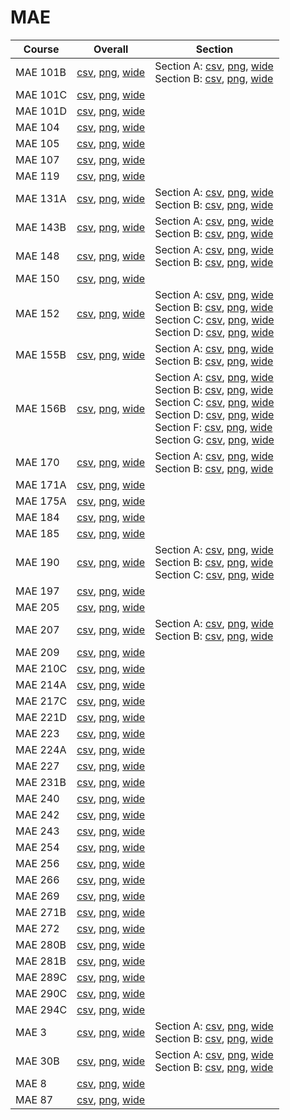# MAE

| Course | Overall | Section |
| ------ | ------- | ------- |
| MAE 101B | [csv](https://github.com/UCSD-Historical-Enrollment-Data/2025Spring/blob/main/overall/MAE%20101B.csv), [png](https://raw.githubusercontent.com/UCSD-Historical-Enrollment-Data/2025Spring/main/plot_overall/MAE%20101B.png), [wide](https://raw.githubusercontent.com/UCSD-Historical-Enrollment-Data/2025Spring/main/plot_overall_wide/MAE%20101B.png) | Section A: [csv](https://github.com/UCSD-Historical-Enrollment-Data/2025Spring/blob/main/section/MAE%20101B_A.csv), [png](https://raw.githubusercontent.com/UCSD-Historical-Enrollment-Data/2025Spring/main/plot_section/MAE%20101B_A.png), [wide](https://raw.githubusercontent.com/UCSD-Historical-Enrollment-Data/2025Spring/main/plot_section_wide/MAE%20101B_A.png)<br>Section B: [csv](https://github.com/UCSD-Historical-Enrollment-Data/2025Spring/blob/main/section/MAE%20101B_B.csv), [png](https://raw.githubusercontent.com/UCSD-Historical-Enrollment-Data/2025Spring/main/plot_section/MAE%20101B_B.png), [wide](https://raw.githubusercontent.com/UCSD-Historical-Enrollment-Data/2025Spring/main/plot_section_wide/MAE%20101B_B.png) |
| MAE 101C | [csv](https://github.com/UCSD-Historical-Enrollment-Data/2025Spring/blob/main/overall/MAE%20101C.csv), [png](https://raw.githubusercontent.com/UCSD-Historical-Enrollment-Data/2025Spring/main/plot_overall/MAE%20101C.png), [wide](https://raw.githubusercontent.com/UCSD-Historical-Enrollment-Data/2025Spring/main/plot_overall_wide/MAE%20101C.png) |  |
| MAE 101D | [csv](https://github.com/UCSD-Historical-Enrollment-Data/2025Spring/blob/main/overall/MAE%20101D.csv), [png](https://raw.githubusercontent.com/UCSD-Historical-Enrollment-Data/2025Spring/main/plot_overall/MAE%20101D.png), [wide](https://raw.githubusercontent.com/UCSD-Historical-Enrollment-Data/2025Spring/main/plot_overall_wide/MAE%20101D.png) |  |
| MAE 104 | [csv](https://github.com/UCSD-Historical-Enrollment-Data/2025Spring/blob/main/overall/MAE%20104.csv), [png](https://raw.githubusercontent.com/UCSD-Historical-Enrollment-Data/2025Spring/main/plot_overall/MAE%20104.png), [wide](https://raw.githubusercontent.com/UCSD-Historical-Enrollment-Data/2025Spring/main/plot_overall_wide/MAE%20104.png) |  |
| MAE 105 | [csv](https://github.com/UCSD-Historical-Enrollment-Data/2025Spring/blob/main/overall/MAE%20105.csv), [png](https://raw.githubusercontent.com/UCSD-Historical-Enrollment-Data/2025Spring/main/plot_overall/MAE%20105.png), [wide](https://raw.githubusercontent.com/UCSD-Historical-Enrollment-Data/2025Spring/main/plot_overall_wide/MAE%20105.png) |  |
| MAE 107 | [csv](https://github.com/UCSD-Historical-Enrollment-Data/2025Spring/blob/main/overall/MAE%20107.csv), [png](https://raw.githubusercontent.com/UCSD-Historical-Enrollment-Data/2025Spring/main/plot_overall/MAE%20107.png), [wide](https://raw.githubusercontent.com/UCSD-Historical-Enrollment-Data/2025Spring/main/plot_overall_wide/MAE%20107.png) |  |
| MAE 119 | [csv](https://github.com/UCSD-Historical-Enrollment-Data/2025Spring/blob/main/overall/MAE%20119.csv), [png](https://raw.githubusercontent.com/UCSD-Historical-Enrollment-Data/2025Spring/main/plot_overall/MAE%20119.png), [wide](https://raw.githubusercontent.com/UCSD-Historical-Enrollment-Data/2025Spring/main/plot_overall_wide/MAE%20119.png) |  |
| MAE 131A | [csv](https://github.com/UCSD-Historical-Enrollment-Data/2025Spring/blob/main/overall/MAE%20131A.csv), [png](https://raw.githubusercontent.com/UCSD-Historical-Enrollment-Data/2025Spring/main/plot_overall/MAE%20131A.png), [wide](https://raw.githubusercontent.com/UCSD-Historical-Enrollment-Data/2025Spring/main/plot_overall_wide/MAE%20131A.png) | Section A: [csv](https://github.com/UCSD-Historical-Enrollment-Data/2025Spring/blob/main/section/MAE%20131A_A.csv), [png](https://raw.githubusercontent.com/UCSD-Historical-Enrollment-Data/2025Spring/main/plot_section/MAE%20131A_A.png), [wide](https://raw.githubusercontent.com/UCSD-Historical-Enrollment-Data/2025Spring/main/plot_section_wide/MAE%20131A_A.png)<br>Section B: [csv](https://github.com/UCSD-Historical-Enrollment-Data/2025Spring/blob/main/section/MAE%20131A_B.csv), [png](https://raw.githubusercontent.com/UCSD-Historical-Enrollment-Data/2025Spring/main/plot_section/MAE%20131A_B.png), [wide](https://raw.githubusercontent.com/UCSD-Historical-Enrollment-Data/2025Spring/main/plot_section_wide/MAE%20131A_B.png) |
| MAE 143B | [csv](https://github.com/UCSD-Historical-Enrollment-Data/2025Spring/blob/main/overall/MAE%20143B.csv), [png](https://raw.githubusercontent.com/UCSD-Historical-Enrollment-Data/2025Spring/main/plot_overall/MAE%20143B.png), [wide](https://raw.githubusercontent.com/UCSD-Historical-Enrollment-Data/2025Spring/main/plot_overall_wide/MAE%20143B.png) | Section A: [csv](https://github.com/UCSD-Historical-Enrollment-Data/2025Spring/blob/main/section/MAE%20143B_A.csv), [png](https://raw.githubusercontent.com/UCSD-Historical-Enrollment-Data/2025Spring/main/plot_section/MAE%20143B_A.png), [wide](https://raw.githubusercontent.com/UCSD-Historical-Enrollment-Data/2025Spring/main/plot_section_wide/MAE%20143B_A.png)<br>Section B: [csv](https://github.com/UCSD-Historical-Enrollment-Data/2025Spring/blob/main/section/MAE%20143B_B.csv), [png](https://raw.githubusercontent.com/UCSD-Historical-Enrollment-Data/2025Spring/main/plot_section/MAE%20143B_B.png), [wide](https://raw.githubusercontent.com/UCSD-Historical-Enrollment-Data/2025Spring/main/plot_section_wide/MAE%20143B_B.png) |
| MAE 148 | [csv](https://github.com/UCSD-Historical-Enrollment-Data/2025Spring/blob/main/overall/MAE%20148.csv), [png](https://raw.githubusercontent.com/UCSD-Historical-Enrollment-Data/2025Spring/main/plot_overall/MAE%20148.png), [wide](https://raw.githubusercontent.com/UCSD-Historical-Enrollment-Data/2025Spring/main/plot_overall_wide/MAE%20148.png) | Section A: [csv](https://github.com/UCSD-Historical-Enrollment-Data/2025Spring/blob/main/section/MAE%20148_A.csv), [png](https://raw.githubusercontent.com/UCSD-Historical-Enrollment-Data/2025Spring/main/plot_section/MAE%20148_A.png), [wide](https://raw.githubusercontent.com/UCSD-Historical-Enrollment-Data/2025Spring/main/plot_section_wide/MAE%20148_A.png)<br>Section B: [csv](https://github.com/UCSD-Historical-Enrollment-Data/2025Spring/blob/main/section/MAE%20148_B.csv), [png](https://raw.githubusercontent.com/UCSD-Historical-Enrollment-Data/2025Spring/main/plot_section/MAE%20148_B.png), [wide](https://raw.githubusercontent.com/UCSD-Historical-Enrollment-Data/2025Spring/main/plot_section_wide/MAE%20148_B.png) |
| MAE 150 | [csv](https://github.com/UCSD-Historical-Enrollment-Data/2025Spring/blob/main/overall/MAE%20150.csv), [png](https://raw.githubusercontent.com/UCSD-Historical-Enrollment-Data/2025Spring/main/plot_overall/MAE%20150.png), [wide](https://raw.githubusercontent.com/UCSD-Historical-Enrollment-Data/2025Spring/main/plot_overall_wide/MAE%20150.png) |  |
| MAE 152 | [csv](https://github.com/UCSD-Historical-Enrollment-Data/2025Spring/blob/main/overall/MAE%20152.csv), [png](https://raw.githubusercontent.com/UCSD-Historical-Enrollment-Data/2025Spring/main/plot_overall/MAE%20152.png), [wide](https://raw.githubusercontent.com/UCSD-Historical-Enrollment-Data/2025Spring/main/plot_overall_wide/MAE%20152.png) | Section A: [csv](https://github.com/UCSD-Historical-Enrollment-Data/2025Spring/blob/main/section/MAE%20152_A.csv), [png](https://raw.githubusercontent.com/UCSD-Historical-Enrollment-Data/2025Spring/main/plot_section/MAE%20152_A.png), [wide](https://raw.githubusercontent.com/UCSD-Historical-Enrollment-Data/2025Spring/main/plot_section_wide/MAE%20152_A.png)<br>Section B: [csv](https://github.com/UCSD-Historical-Enrollment-Data/2025Spring/blob/main/section/MAE%20152_B.csv), [png](https://raw.githubusercontent.com/UCSD-Historical-Enrollment-Data/2025Spring/main/plot_section/MAE%20152_B.png), [wide](https://raw.githubusercontent.com/UCSD-Historical-Enrollment-Data/2025Spring/main/plot_section_wide/MAE%20152_B.png)<br>Section C: [csv](https://github.com/UCSD-Historical-Enrollment-Data/2025Spring/blob/main/section/MAE%20152_C.csv), [png](https://raw.githubusercontent.com/UCSD-Historical-Enrollment-Data/2025Spring/main/plot_section/MAE%20152_C.png), [wide](https://raw.githubusercontent.com/UCSD-Historical-Enrollment-Data/2025Spring/main/plot_section_wide/MAE%20152_C.png)<br>Section D: [csv](https://github.com/UCSD-Historical-Enrollment-Data/2025Spring/blob/main/section/MAE%20152_D.csv), [png](https://raw.githubusercontent.com/UCSD-Historical-Enrollment-Data/2025Spring/main/plot_section/MAE%20152_D.png), [wide](https://raw.githubusercontent.com/UCSD-Historical-Enrollment-Data/2025Spring/main/plot_section_wide/MAE%20152_D.png) |
| MAE 155B | [csv](https://github.com/UCSD-Historical-Enrollment-Data/2025Spring/blob/main/overall/MAE%20155B.csv), [png](https://raw.githubusercontent.com/UCSD-Historical-Enrollment-Data/2025Spring/main/plot_overall/MAE%20155B.png), [wide](https://raw.githubusercontent.com/UCSD-Historical-Enrollment-Data/2025Spring/main/plot_overall_wide/MAE%20155B.png) | Section A: [csv](https://github.com/UCSD-Historical-Enrollment-Data/2025Spring/blob/main/section/MAE%20155B_A.csv), [png](https://raw.githubusercontent.com/UCSD-Historical-Enrollment-Data/2025Spring/main/plot_section/MAE%20155B_A.png), [wide](https://raw.githubusercontent.com/UCSD-Historical-Enrollment-Data/2025Spring/main/plot_section_wide/MAE%20155B_A.png)<br>Section B: [csv](https://github.com/UCSD-Historical-Enrollment-Data/2025Spring/blob/main/section/MAE%20155B_B.csv), [png](https://raw.githubusercontent.com/UCSD-Historical-Enrollment-Data/2025Spring/main/plot_section/MAE%20155B_B.png), [wide](https://raw.githubusercontent.com/UCSD-Historical-Enrollment-Data/2025Spring/main/plot_section_wide/MAE%20155B_B.png) |
| MAE 156B | [csv](https://github.com/UCSD-Historical-Enrollment-Data/2025Spring/blob/main/overall/MAE%20156B.csv), [png](https://raw.githubusercontent.com/UCSD-Historical-Enrollment-Data/2025Spring/main/plot_overall/MAE%20156B.png), [wide](https://raw.githubusercontent.com/UCSD-Historical-Enrollment-Data/2025Spring/main/plot_overall_wide/MAE%20156B.png) | Section A: [csv](https://github.com/UCSD-Historical-Enrollment-Data/2025Spring/blob/main/section/MAE%20156B_A.csv), [png](https://raw.githubusercontent.com/UCSD-Historical-Enrollment-Data/2025Spring/main/plot_section/MAE%20156B_A.png), [wide](https://raw.githubusercontent.com/UCSD-Historical-Enrollment-Data/2025Spring/main/plot_section_wide/MAE%20156B_A.png)<br>Section B: [csv](https://github.com/UCSD-Historical-Enrollment-Data/2025Spring/blob/main/section/MAE%20156B_B.csv), [png](https://raw.githubusercontent.com/UCSD-Historical-Enrollment-Data/2025Spring/main/plot_section/MAE%20156B_B.png), [wide](https://raw.githubusercontent.com/UCSD-Historical-Enrollment-Data/2025Spring/main/plot_section_wide/MAE%20156B_B.png)<br>Section C: [csv](https://github.com/UCSD-Historical-Enrollment-Data/2025Spring/blob/main/section/MAE%20156B_C.csv), [png](https://raw.githubusercontent.com/UCSD-Historical-Enrollment-Data/2025Spring/main/plot_section/MAE%20156B_C.png), [wide](https://raw.githubusercontent.com/UCSD-Historical-Enrollment-Data/2025Spring/main/plot_section_wide/MAE%20156B_C.png)<br>Section D: [csv](https://github.com/UCSD-Historical-Enrollment-Data/2025Spring/blob/main/section/MAE%20156B_D.csv), [png](https://raw.githubusercontent.com/UCSD-Historical-Enrollment-Data/2025Spring/main/plot_section/MAE%20156B_D.png), [wide](https://raw.githubusercontent.com/UCSD-Historical-Enrollment-Data/2025Spring/main/plot_section_wide/MAE%20156B_D.png)<br>Section F: [csv](https://github.com/UCSD-Historical-Enrollment-Data/2025Spring/blob/main/section/MAE%20156B_F.csv), [png](https://raw.githubusercontent.com/UCSD-Historical-Enrollment-Data/2025Spring/main/plot_section/MAE%20156B_F.png), [wide](https://raw.githubusercontent.com/UCSD-Historical-Enrollment-Data/2025Spring/main/plot_section_wide/MAE%20156B_F.png)<br>Section G: [csv](https://github.com/UCSD-Historical-Enrollment-Data/2025Spring/blob/main/section/MAE%20156B_G.csv), [png](https://raw.githubusercontent.com/UCSD-Historical-Enrollment-Data/2025Spring/main/plot_section/MAE%20156B_G.png), [wide](https://raw.githubusercontent.com/UCSD-Historical-Enrollment-Data/2025Spring/main/plot_section_wide/MAE%20156B_G.png) |
| MAE 170 | [csv](https://github.com/UCSD-Historical-Enrollment-Data/2025Spring/blob/main/overall/MAE%20170.csv), [png](https://raw.githubusercontent.com/UCSD-Historical-Enrollment-Data/2025Spring/main/plot_overall/MAE%20170.png), [wide](https://raw.githubusercontent.com/UCSD-Historical-Enrollment-Data/2025Spring/main/plot_overall_wide/MAE%20170.png) | Section A: [csv](https://github.com/UCSD-Historical-Enrollment-Data/2025Spring/blob/main/section/MAE%20170_A.csv), [png](https://raw.githubusercontent.com/UCSD-Historical-Enrollment-Data/2025Spring/main/plot_section/MAE%20170_A.png), [wide](https://raw.githubusercontent.com/UCSD-Historical-Enrollment-Data/2025Spring/main/plot_section_wide/MAE%20170_A.png)<br>Section B: [csv](https://github.com/UCSD-Historical-Enrollment-Data/2025Spring/blob/main/section/MAE%20170_B.csv), [png](https://raw.githubusercontent.com/UCSD-Historical-Enrollment-Data/2025Spring/main/plot_section/MAE%20170_B.png), [wide](https://raw.githubusercontent.com/UCSD-Historical-Enrollment-Data/2025Spring/main/plot_section_wide/MAE%20170_B.png) |
| MAE 171A | [csv](https://github.com/UCSD-Historical-Enrollment-Data/2025Spring/blob/main/overall/MAE%20171A.csv), [png](https://raw.githubusercontent.com/UCSD-Historical-Enrollment-Data/2025Spring/main/plot_overall/MAE%20171A.png), [wide](https://raw.githubusercontent.com/UCSD-Historical-Enrollment-Data/2025Spring/main/plot_overall_wide/MAE%20171A.png) |  |
| MAE 175A | [csv](https://github.com/UCSD-Historical-Enrollment-Data/2025Spring/blob/main/overall/MAE%20175A.csv), [png](https://raw.githubusercontent.com/UCSD-Historical-Enrollment-Data/2025Spring/main/plot_overall/MAE%20175A.png), [wide](https://raw.githubusercontent.com/UCSD-Historical-Enrollment-Data/2025Spring/main/plot_overall_wide/MAE%20175A.png) |  |
| MAE 184 | [csv](https://github.com/UCSD-Historical-Enrollment-Data/2025Spring/blob/main/overall/MAE%20184.csv), [png](https://raw.githubusercontent.com/UCSD-Historical-Enrollment-Data/2025Spring/main/plot_overall/MAE%20184.png), [wide](https://raw.githubusercontent.com/UCSD-Historical-Enrollment-Data/2025Spring/main/plot_overall_wide/MAE%20184.png) |  |
| MAE 185 | [csv](https://github.com/UCSD-Historical-Enrollment-Data/2025Spring/blob/main/overall/MAE%20185.csv), [png](https://raw.githubusercontent.com/UCSD-Historical-Enrollment-Data/2025Spring/main/plot_overall/MAE%20185.png), [wide](https://raw.githubusercontent.com/UCSD-Historical-Enrollment-Data/2025Spring/main/plot_overall_wide/MAE%20185.png) |  |
| MAE 190 | [csv](https://github.com/UCSD-Historical-Enrollment-Data/2025Spring/blob/main/overall/MAE%20190.csv), [png](https://raw.githubusercontent.com/UCSD-Historical-Enrollment-Data/2025Spring/main/plot_overall/MAE%20190.png), [wide](https://raw.githubusercontent.com/UCSD-Historical-Enrollment-Data/2025Spring/main/plot_overall_wide/MAE%20190.png) | Section A: [csv](https://github.com/UCSD-Historical-Enrollment-Data/2025Spring/blob/main/section/MAE%20190_A.csv), [png](https://raw.githubusercontent.com/UCSD-Historical-Enrollment-Data/2025Spring/main/plot_section/MAE%20190_A.png), [wide](https://raw.githubusercontent.com/UCSD-Historical-Enrollment-Data/2025Spring/main/plot_section_wide/MAE%20190_A.png)<br>Section B: [csv](https://github.com/UCSD-Historical-Enrollment-Data/2025Spring/blob/main/section/MAE%20190_B.csv), [png](https://raw.githubusercontent.com/UCSD-Historical-Enrollment-Data/2025Spring/main/plot_section/MAE%20190_B.png), [wide](https://raw.githubusercontent.com/UCSD-Historical-Enrollment-Data/2025Spring/main/plot_section_wide/MAE%20190_B.png)<br>Section C: [csv](https://github.com/UCSD-Historical-Enrollment-Data/2025Spring/blob/main/section/MAE%20190_C.csv), [png](https://raw.githubusercontent.com/UCSD-Historical-Enrollment-Data/2025Spring/main/plot_section/MAE%20190_C.png), [wide](https://raw.githubusercontent.com/UCSD-Historical-Enrollment-Data/2025Spring/main/plot_section_wide/MAE%20190_C.png) |
| MAE 197 | [csv](https://github.com/UCSD-Historical-Enrollment-Data/2025Spring/blob/main/overall/MAE%20197.csv), [png](https://raw.githubusercontent.com/UCSD-Historical-Enrollment-Data/2025Spring/main/plot_overall/MAE%20197.png), [wide](https://raw.githubusercontent.com/UCSD-Historical-Enrollment-Data/2025Spring/main/plot_overall_wide/MAE%20197.png) |  |
| MAE 205 | [csv](https://github.com/UCSD-Historical-Enrollment-Data/2025Spring/blob/main/overall/MAE%20205.csv), [png](https://raw.githubusercontent.com/UCSD-Historical-Enrollment-Data/2025Spring/main/plot_overall/MAE%20205.png), [wide](https://raw.githubusercontent.com/UCSD-Historical-Enrollment-Data/2025Spring/main/plot_overall_wide/MAE%20205.png) |  |
| MAE 207 | [csv](https://github.com/UCSD-Historical-Enrollment-Data/2025Spring/blob/main/overall/MAE%20207.csv), [png](https://raw.githubusercontent.com/UCSD-Historical-Enrollment-Data/2025Spring/main/plot_overall/MAE%20207.png), [wide](https://raw.githubusercontent.com/UCSD-Historical-Enrollment-Data/2025Spring/main/plot_overall_wide/MAE%20207.png) | Section A: [csv](https://github.com/UCSD-Historical-Enrollment-Data/2025Spring/blob/main/section/MAE%20207_A.csv), [png](https://raw.githubusercontent.com/UCSD-Historical-Enrollment-Data/2025Spring/main/plot_section/MAE%20207_A.png), [wide](https://raw.githubusercontent.com/UCSD-Historical-Enrollment-Data/2025Spring/main/plot_section_wide/MAE%20207_A.png)<br>Section B: [csv](https://github.com/UCSD-Historical-Enrollment-Data/2025Spring/blob/main/section/MAE%20207_B.csv), [png](https://raw.githubusercontent.com/UCSD-Historical-Enrollment-Data/2025Spring/main/plot_section/MAE%20207_B.png), [wide](https://raw.githubusercontent.com/UCSD-Historical-Enrollment-Data/2025Spring/main/plot_section_wide/MAE%20207_B.png) |
| MAE 209 | [csv](https://github.com/UCSD-Historical-Enrollment-Data/2025Spring/blob/main/overall/MAE%20209.csv), [png](https://raw.githubusercontent.com/UCSD-Historical-Enrollment-Data/2025Spring/main/plot_overall/MAE%20209.png), [wide](https://raw.githubusercontent.com/UCSD-Historical-Enrollment-Data/2025Spring/main/plot_overall_wide/MAE%20209.png) |  |
| MAE 210C | [csv](https://github.com/UCSD-Historical-Enrollment-Data/2025Spring/blob/main/overall/MAE%20210C.csv), [png](https://raw.githubusercontent.com/UCSD-Historical-Enrollment-Data/2025Spring/main/plot_overall/MAE%20210C.png), [wide](https://raw.githubusercontent.com/UCSD-Historical-Enrollment-Data/2025Spring/main/plot_overall_wide/MAE%20210C.png) |  |
| MAE 214A | [csv](https://github.com/UCSD-Historical-Enrollment-Data/2025Spring/blob/main/overall/MAE%20214A.csv), [png](https://raw.githubusercontent.com/UCSD-Historical-Enrollment-Data/2025Spring/main/plot_overall/MAE%20214A.png), [wide](https://raw.githubusercontent.com/UCSD-Historical-Enrollment-Data/2025Spring/main/plot_overall_wide/MAE%20214A.png) |  |
| MAE 217C | [csv](https://github.com/UCSD-Historical-Enrollment-Data/2025Spring/blob/main/overall/MAE%20217C.csv), [png](https://raw.githubusercontent.com/UCSD-Historical-Enrollment-Data/2025Spring/main/plot_overall/MAE%20217C.png), [wide](https://raw.githubusercontent.com/UCSD-Historical-Enrollment-Data/2025Spring/main/plot_overall_wide/MAE%20217C.png) |  |
| MAE 221D | [csv](https://github.com/UCSD-Historical-Enrollment-Data/2025Spring/blob/main/overall/MAE%20221D.csv), [png](https://raw.githubusercontent.com/UCSD-Historical-Enrollment-Data/2025Spring/main/plot_overall/MAE%20221D.png), [wide](https://raw.githubusercontent.com/UCSD-Historical-Enrollment-Data/2025Spring/main/plot_overall_wide/MAE%20221D.png) |  |
| MAE 223 | [csv](https://github.com/UCSD-Historical-Enrollment-Data/2025Spring/blob/main/overall/MAE%20223.csv), [png](https://raw.githubusercontent.com/UCSD-Historical-Enrollment-Data/2025Spring/main/plot_overall/MAE%20223.png), [wide](https://raw.githubusercontent.com/UCSD-Historical-Enrollment-Data/2025Spring/main/plot_overall_wide/MAE%20223.png) |  |
| MAE 224A | [csv](https://github.com/UCSD-Historical-Enrollment-Data/2025Spring/blob/main/overall/MAE%20224A.csv), [png](https://raw.githubusercontent.com/UCSD-Historical-Enrollment-Data/2025Spring/main/plot_overall/MAE%20224A.png), [wide](https://raw.githubusercontent.com/UCSD-Historical-Enrollment-Data/2025Spring/main/plot_overall_wide/MAE%20224A.png) |  |
| MAE 227 | [csv](https://github.com/UCSD-Historical-Enrollment-Data/2025Spring/blob/main/overall/MAE%20227.csv), [png](https://raw.githubusercontent.com/UCSD-Historical-Enrollment-Data/2025Spring/main/plot_overall/MAE%20227.png), [wide](https://raw.githubusercontent.com/UCSD-Historical-Enrollment-Data/2025Spring/main/plot_overall_wide/MAE%20227.png) |  |
| MAE 231B | [csv](https://github.com/UCSD-Historical-Enrollment-Data/2025Spring/blob/main/overall/MAE%20231B.csv), [png](https://raw.githubusercontent.com/UCSD-Historical-Enrollment-Data/2025Spring/main/plot_overall/MAE%20231B.png), [wide](https://raw.githubusercontent.com/UCSD-Historical-Enrollment-Data/2025Spring/main/plot_overall_wide/MAE%20231B.png) |  |
| MAE 240 | [csv](https://github.com/UCSD-Historical-Enrollment-Data/2025Spring/blob/main/overall/MAE%20240.csv), [png](https://raw.githubusercontent.com/UCSD-Historical-Enrollment-Data/2025Spring/main/plot_overall/MAE%20240.png), [wide](https://raw.githubusercontent.com/UCSD-Historical-Enrollment-Data/2025Spring/main/plot_overall_wide/MAE%20240.png) |  |
| MAE 242 | [csv](https://github.com/UCSD-Historical-Enrollment-Data/2025Spring/blob/main/overall/MAE%20242.csv), [png](https://raw.githubusercontent.com/UCSD-Historical-Enrollment-Data/2025Spring/main/plot_overall/MAE%20242.png), [wide](https://raw.githubusercontent.com/UCSD-Historical-Enrollment-Data/2025Spring/main/plot_overall_wide/MAE%20242.png) |  |
| MAE 243 | [csv](https://github.com/UCSD-Historical-Enrollment-Data/2025Spring/blob/main/overall/MAE%20243.csv), [png](https://raw.githubusercontent.com/UCSD-Historical-Enrollment-Data/2025Spring/main/plot_overall/MAE%20243.png), [wide](https://raw.githubusercontent.com/UCSD-Historical-Enrollment-Data/2025Spring/main/plot_overall_wide/MAE%20243.png) |  |
| MAE 254 | [csv](https://github.com/UCSD-Historical-Enrollment-Data/2025Spring/blob/main/overall/MAE%20254.csv), [png](https://raw.githubusercontent.com/UCSD-Historical-Enrollment-Data/2025Spring/main/plot_overall/MAE%20254.png), [wide](https://raw.githubusercontent.com/UCSD-Historical-Enrollment-Data/2025Spring/main/plot_overall_wide/MAE%20254.png) |  |
| MAE 256 | [csv](https://github.com/UCSD-Historical-Enrollment-Data/2025Spring/blob/main/overall/MAE%20256.csv), [png](https://raw.githubusercontent.com/UCSD-Historical-Enrollment-Data/2025Spring/main/plot_overall/MAE%20256.png), [wide](https://raw.githubusercontent.com/UCSD-Historical-Enrollment-Data/2025Spring/main/plot_overall_wide/MAE%20256.png) |  |
| MAE 266 | [csv](https://github.com/UCSD-Historical-Enrollment-Data/2025Spring/blob/main/overall/MAE%20266.csv), [png](https://raw.githubusercontent.com/UCSD-Historical-Enrollment-Data/2025Spring/main/plot_overall/MAE%20266.png), [wide](https://raw.githubusercontent.com/UCSD-Historical-Enrollment-Data/2025Spring/main/plot_overall_wide/MAE%20266.png) |  |
| MAE 269 | [csv](https://github.com/UCSD-Historical-Enrollment-Data/2025Spring/blob/main/overall/MAE%20269.csv), [png](https://raw.githubusercontent.com/UCSD-Historical-Enrollment-Data/2025Spring/main/plot_overall/MAE%20269.png), [wide](https://raw.githubusercontent.com/UCSD-Historical-Enrollment-Data/2025Spring/main/plot_overall_wide/MAE%20269.png) |  |
| MAE 271B | [csv](https://github.com/UCSD-Historical-Enrollment-Data/2025Spring/blob/main/overall/MAE%20271B.csv), [png](https://raw.githubusercontent.com/UCSD-Historical-Enrollment-Data/2025Spring/main/plot_overall/MAE%20271B.png), [wide](https://raw.githubusercontent.com/UCSD-Historical-Enrollment-Data/2025Spring/main/plot_overall_wide/MAE%20271B.png) |  |
| MAE 272 | [csv](https://github.com/UCSD-Historical-Enrollment-Data/2025Spring/blob/main/overall/MAE%20272.csv), [png](https://raw.githubusercontent.com/UCSD-Historical-Enrollment-Data/2025Spring/main/plot_overall/MAE%20272.png), [wide](https://raw.githubusercontent.com/UCSD-Historical-Enrollment-Data/2025Spring/main/plot_overall_wide/MAE%20272.png) |  |
| MAE 280B | [csv](https://github.com/UCSD-Historical-Enrollment-Data/2025Spring/blob/main/overall/MAE%20280B.csv), [png](https://raw.githubusercontent.com/UCSD-Historical-Enrollment-Data/2025Spring/main/plot_overall/MAE%20280B.png), [wide](https://raw.githubusercontent.com/UCSD-Historical-Enrollment-Data/2025Spring/main/plot_overall_wide/MAE%20280B.png) |  |
| MAE 281B | [csv](https://github.com/UCSD-Historical-Enrollment-Data/2025Spring/blob/main/overall/MAE%20281B.csv), [png](https://raw.githubusercontent.com/UCSD-Historical-Enrollment-Data/2025Spring/main/plot_overall/MAE%20281B.png), [wide](https://raw.githubusercontent.com/UCSD-Historical-Enrollment-Data/2025Spring/main/plot_overall_wide/MAE%20281B.png) |  |
| MAE 289C | [csv](https://github.com/UCSD-Historical-Enrollment-Data/2025Spring/blob/main/overall/MAE%20289C.csv), [png](https://raw.githubusercontent.com/UCSD-Historical-Enrollment-Data/2025Spring/main/plot_overall/MAE%20289C.png), [wide](https://raw.githubusercontent.com/UCSD-Historical-Enrollment-Data/2025Spring/main/plot_overall_wide/MAE%20289C.png) |  |
| MAE 290C | [csv](https://github.com/UCSD-Historical-Enrollment-Data/2025Spring/blob/main/overall/MAE%20290C.csv), [png](https://raw.githubusercontent.com/UCSD-Historical-Enrollment-Data/2025Spring/main/plot_overall/MAE%20290C.png), [wide](https://raw.githubusercontent.com/UCSD-Historical-Enrollment-Data/2025Spring/main/plot_overall_wide/MAE%20290C.png) |  |
| MAE 294C | [csv](https://github.com/UCSD-Historical-Enrollment-Data/2025Spring/blob/main/overall/MAE%20294C.csv), [png](https://raw.githubusercontent.com/UCSD-Historical-Enrollment-Data/2025Spring/main/plot_overall/MAE%20294C.png), [wide](https://raw.githubusercontent.com/UCSD-Historical-Enrollment-Data/2025Spring/main/plot_overall_wide/MAE%20294C.png) |  |
| MAE 3 | [csv](https://github.com/UCSD-Historical-Enrollment-Data/2025Spring/blob/main/overall/MAE%203.csv), [png](https://raw.githubusercontent.com/UCSD-Historical-Enrollment-Data/2025Spring/main/plot_overall/MAE%203.png), [wide](https://raw.githubusercontent.com/UCSD-Historical-Enrollment-Data/2025Spring/main/plot_overall_wide/MAE%203.png) | Section A: [csv](https://github.com/UCSD-Historical-Enrollment-Data/2025Spring/blob/main/section/MAE%203_A.csv), [png](https://raw.githubusercontent.com/UCSD-Historical-Enrollment-Data/2025Spring/main/plot_section/MAE%203_A.png), [wide](https://raw.githubusercontent.com/UCSD-Historical-Enrollment-Data/2025Spring/main/plot_section_wide/MAE%203_A.png)<br>Section B: [csv](https://github.com/UCSD-Historical-Enrollment-Data/2025Spring/blob/main/section/MAE%203_B.csv), [png](https://raw.githubusercontent.com/UCSD-Historical-Enrollment-Data/2025Spring/main/plot_section/MAE%203_B.png), [wide](https://raw.githubusercontent.com/UCSD-Historical-Enrollment-Data/2025Spring/main/plot_section_wide/MAE%203_B.png) |
| MAE 30B | [csv](https://github.com/UCSD-Historical-Enrollment-Data/2025Spring/blob/main/overall/MAE%2030B.csv), [png](https://raw.githubusercontent.com/UCSD-Historical-Enrollment-Data/2025Spring/main/plot_overall/MAE%2030B.png), [wide](https://raw.githubusercontent.com/UCSD-Historical-Enrollment-Data/2025Spring/main/plot_overall_wide/MAE%2030B.png) | Section A: [csv](https://github.com/UCSD-Historical-Enrollment-Data/2025Spring/blob/main/section/MAE%2030B_A.csv), [png](https://raw.githubusercontent.com/UCSD-Historical-Enrollment-Data/2025Spring/main/plot_section/MAE%2030B_A.png), [wide](https://raw.githubusercontent.com/UCSD-Historical-Enrollment-Data/2025Spring/main/plot_section_wide/MAE%2030B_A.png)<br>Section B: [csv](https://github.com/UCSD-Historical-Enrollment-Data/2025Spring/blob/main/section/MAE%2030B_B.csv), [png](https://raw.githubusercontent.com/UCSD-Historical-Enrollment-Data/2025Spring/main/plot_section/MAE%2030B_B.png), [wide](https://raw.githubusercontent.com/UCSD-Historical-Enrollment-Data/2025Spring/main/plot_section_wide/MAE%2030B_B.png) |
| MAE 8 | [csv](https://github.com/UCSD-Historical-Enrollment-Data/2025Spring/blob/main/overall/MAE%208.csv), [png](https://raw.githubusercontent.com/UCSD-Historical-Enrollment-Data/2025Spring/main/plot_overall/MAE%208.png), [wide](https://raw.githubusercontent.com/UCSD-Historical-Enrollment-Data/2025Spring/main/plot_overall_wide/MAE%208.png) |  |
| MAE 87 | [csv](https://github.com/UCSD-Historical-Enrollment-Data/2025Spring/blob/main/overall/MAE%2087.csv), [png](https://raw.githubusercontent.com/UCSD-Historical-Enrollment-Data/2025Spring/main/plot_overall/MAE%2087.png), [wide](https://raw.githubusercontent.com/UCSD-Historical-Enrollment-Data/2025Spring/main/plot_overall_wide/MAE%2087.png) |  |
